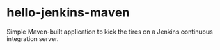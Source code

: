 # hello-jenkins-maven
Simple Maven-built application to kick the tires on a Jenkins continuous integration server.
